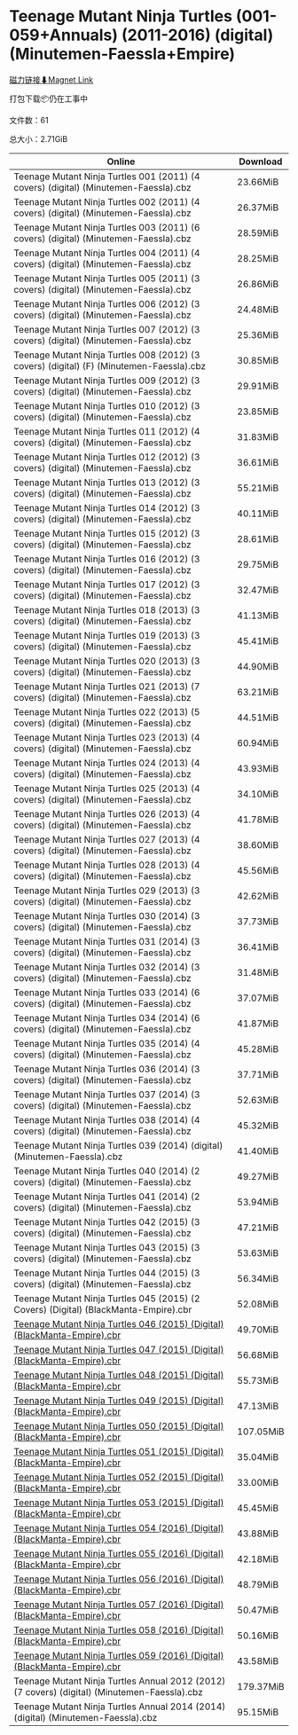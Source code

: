 # Teenage Mutant Ninja Turtles (001-059+Annuals) (2011-2016) (digital) (Minutemen-Faessla+Empire)

[磁力链接⬇Magnet Link](magnet:?xt=urn:btih:3a5ff581c3fca387e9e2668b188eac59d63dbe84&dn=Teenage%20Mutant%20Ninja%20Turtles%20%28001-059%2BAnnuals%29%20%282011-2016%29%20%28digital%29%20%28Minutemen-Faessla%2BEmpire%29)

打包下载📦仍在工事中

文件数：61

总大小：2.71GiB

Online | Download
--- | ---
Teenage Mutant Ninja Turtles 001 (2011) (4 covers) (digital) (Minutemen-Faessla).cbz | 23.66MiB
Teenage Mutant Ninja Turtles 002 (2011) (4 covers) (digital) (Minutemen-Faessla).cbz | 26.37MiB
Teenage Mutant Ninja Turtles 003 (2011) (6 covers) (digital) (Minutemen-Faessla).cbz | 28.59MiB
Teenage Mutant Ninja Turtles 004 (2011) (4 covers) (digital) (Minutemen-Faessla).cbz | 28.25MiB
Teenage Mutant Ninja Turtles 005 (2011) (3 covers) (digital) (Minutemen-Faessla).cbz | 26.86MiB
Teenage Mutant Ninja Turtles 006 (2012) (3 covers) (digital) (Minutemen-Faessla).cbz | 24.48MiB
Teenage Mutant Ninja Turtles 007 (2012) (3 covers) (digital) (Minutemen-Faessla).cbz | 25.36MiB
Teenage Mutant Ninja Turtles 008 (2012) (3 covers) (digital) (F) (Minutemen-Faessla).cbz | 30.85MiB
Teenage Mutant Ninja Turtles 009 (2012) (3 covers) (digital) (Minutemen-Faessla).cbz | 29.91MiB
Teenage Mutant Ninja Turtles 010 (2012) (3 covers) (digital) (Minutemen-Faessla).cbz | 23.85MiB
Teenage Mutant Ninja Turtles 011 (2012) (4 covers) (digital) (Minutemen-Faessla).cbz | 31.83MiB
Teenage Mutant Ninja Turtles 012 (2012) (3 covers) (digital) (Minutemen-Faessla).cbz | 36.61MiB
Teenage Mutant Ninja Turtles 013 (2012) (3 covers) (digital) (Minutemen-Faessla).cbz | 55.21MiB
Teenage Mutant Ninja Turtles 014 (2012) (3 covers) (digital) (Minutemen-Faessla).cbz | 40.11MiB
Teenage Mutant Ninja Turtles 015 (2012) (3 covers) (digital) (Minutemen-Faessla).cbz | 28.61MiB
Teenage Mutant Ninja Turtles 016 (2012) (3 covers) (digital) (Minutemen-Faessla).cbz | 29.75MiB
Teenage Mutant Ninja Turtles 017 (2012) (3 covers) (digital) (Minutemen-Faessla).cbz | 32.47MiB
Teenage Mutant Ninja Turtles 018 (2013) (3 covers) (digital) (Minutemen-Faessla).cbz | 41.13MiB
Teenage Mutant Ninja Turtles 019 (2013) (3 covers) (digital) (Minutemen-Faessla).cbz | 45.41MiB
Teenage Mutant Ninja Turtles 020 (2013) (3 covers) (digital) (Minutemen-Faessla).cbz | 44.90MiB
Teenage Mutant Ninja Turtles 021 (2013) (7 covers) (digital) (Minutemen-Faessla).cbz | 63.21MiB
Teenage Mutant Ninja Turtles 022 (2013) (5 covers) (digital) (Minutemen-Faessla).cbz | 44.51MiB
Teenage Mutant Ninja Turtles 023 (2013) (4 covers) (digital) (Minutemen-Faessla).cbz | 60.94MiB
Teenage Mutant Ninja Turtles 024 (2013) (4 covers) (digital) (Minutemen-Faessla).cbz | 43.93MiB
Teenage Mutant Ninja Turtles 025 (2013) (4 covers) (digital) (Minutemen-Faessla).cbz | 34.10MiB
Teenage Mutant Ninja Turtles 026 (2013) (4 covers) (digital) (Minutemen-Faessla).cbz | 41.78MiB
Teenage Mutant Ninja Turtles 027 (2013) (4 covers) (digital) (Minutemen-Faessla).cbz | 38.60MiB
Teenage Mutant Ninja Turtles 028 (2013) (4 covers) (digital) (Minutemen-Faessla).cbz | 45.56MiB
Teenage Mutant Ninja Turtles 029 (2013) (3 covers) (digital) (Minutemen-Faessla).cbz | 42.62MiB
Teenage Mutant Ninja Turtles 030 (2014) (3 covers) (digital) (Minutemen-Faessla).cbz | 37.73MiB
Teenage Mutant Ninja Turtles 031 (2014) (3 covers) (digital) (Minutemen-Faessla).cbz | 36.41MiB
Teenage Mutant Ninja Turtles 032 (2014) (3 covers) (digital) (Minutemen-Faessla).cbz | 31.48MiB
Teenage Mutant Ninja Turtles 033 (2014) (6 covers) (digital) (Minutemen-Faessla).cbz | 37.07MiB
Teenage Mutant Ninja Turtles 034 (2014) (6 covers) (digital) (Minutemen-Faessla).cbz | 41.87MiB
Teenage Mutant Ninja Turtles 035 (2014) (4 covers) (digital) (Minutemen-Faessla).cbz | 45.28MiB
Teenage Mutant Ninja Turtles 036 (2014) (3 covers) (digital) (Minutemen-Faessla).cbz | 37.71MiB
Teenage Mutant Ninja Turtles 037 (2014) (3 covers) (digital) (Minutemen-Faessla).cbz | 52.63MiB
Teenage Mutant Ninja Turtles 038 (2014) (4 covers) (digital) (Minutemen-Faessla).cbz | 45.32MiB
Teenage Mutant Ninja Turtles 039 (2014) (digital) (Minutemen-Faessla).cbz | 41.40MiB
Teenage Mutant Ninja Turtles 040 (2014) (2 covers) (digital) (Minutemen-Faessla).cbz | 49.27MiB
Teenage Mutant Ninja Turtles 041 (2014) (2 covers) (digital) (Minutemen-Faessla).cbz | 53.94MiB
Teenage Mutant Ninja Turtles 042 (2015) (3 covers) (digital) (Minutemen-Faessla).cbz | 47.21MiB
Teenage Mutant Ninja Turtles 043 (2015) (3 covers) (digital) (Minutemen-Faessla).cbz | 53.63MiB
Teenage Mutant Ninja Turtles 044 (2015) (3 covers) (digital) (Minutemen-Faessla).cbz | 56.34MiB
Teenage Mutant Ninja Turtles 045 (2015) (2 Covers) (Digital) (BlackManta-Empire).cbr | 52.08MiB
[Teenage Mutant Ninja Turtles 046 (2015) (Digital) (BlackManta-Empire).cbr](https://github.com/alicewish/markdown/blob/master/comic/Teenage-Mutant-Ninja-Turtles-046-2015-Digital-BlackManta-Empire-cbr.md) | 49.70MiB
[Teenage Mutant Ninja Turtles 047 (2015) (Digital) (BlackManta-Empire).cbr](https://github.com/alicewish/markdown/blob/master/comic/Teenage-Mutant-Ninja-Turtles-047-2015-Digital-BlackManta-Empire-cbr.md) | 56.68MiB
[Teenage Mutant Ninja Turtles 048 (2015) (Digital) (BlackManta-Empire).cbr](https://github.com/alicewish/markdown/blob/master/comic/Teenage-Mutant-Ninja-Turtles-048-2015-Digital-BlackManta-Empire-cbr.md) | 55.73MiB
[Teenage Mutant Ninja Turtles 049 (2015) (Digital) (BlackManta-Empire).cbr](https://github.com/alicewish/markdown/blob/master/comic/Teenage-Mutant-Ninja-Turtles-049-2015-Digital-BlackManta-Empire-cbr.md) | 47.13MiB
[Teenage Mutant Ninja Turtles 050 (2015) (Digital) (BlackManta-Empire).cbr](https://github.com/alicewish/markdown/blob/master/comic/Teenage-Mutant-Ninja-Turtles-050-2015-Digital-BlackManta-Empire-cbr.md) | 107.05MiB
[Teenage Mutant Ninja Turtles 051 (2015) (Digital) (BlackManta-Empire).cbr](https://github.com/alicewish/markdown/blob/master/comic/Teenage-Mutant-Ninja-Turtles-051-2015-Digital-BlackManta-Empire-cbr.md) | 35.04MiB
[Teenage Mutant Ninja Turtles 052 (2015) (Digital) (BlackManta-Empire).cbr](https://github.com/alicewish/markdown/blob/master/comic/Teenage-Mutant-Ninja-Turtles-052-2015-Digital-BlackManta-Empire-cbr.md) | 33.00MiB
[Teenage Mutant Ninja Turtles 053 (2015) (Digital) (BlackManta-Empire).cbr](https://github.com/alicewish/markdown/blob/master/comic/Teenage-Mutant-Ninja-Turtles-053-2015-Digital-BlackManta-Empire-cbr.md) | 45.45MiB
[Teenage Mutant Ninja Turtles 054 (2016) (Digital) (BlackManta-Empire).cbr](https://github.com/alicewish/markdown/blob/master/comic/Teenage-Mutant-Ninja-Turtles-054-2016-Digital-BlackManta-Empire-cbr.md) | 43.88MiB
[Teenage Mutant Ninja Turtles 055 (2016) (Digital) (BlackManta-Empire).cbr](https://github.com/alicewish/markdown/blob/master/comic/Teenage-Mutant-Ninja-Turtles-055-2016-Digital-BlackManta-Empire-cbr.md) | 42.18MiB
[Teenage Mutant Ninja Turtles 056 (2016) (Digital) (BlackManta-Empire).cbr](https://github.com/alicewish/markdown/blob/master/comic/Teenage-Mutant-Ninja-Turtles-056-2016-Digital-BlackManta-Empire-cbr.md) | 48.79MiB
[Teenage Mutant Ninja Turtles 057 (2016) (Digital) (BlackManta-Empire).cbr](https://github.com/alicewish/markdown/blob/master/comic/Teenage-Mutant-Ninja-Turtles-057-2016-Digital-BlackManta-Empire-cbr.md) | 50.47MiB
[Teenage Mutant Ninja Turtles 058 (2016) (Digital) (BlackManta-Empire).cbr](https://github.com/alicewish/markdown/blob/master/comic/Teenage-Mutant-Ninja-Turtles-058-2016-Digital-BlackManta-Empire-cbr.md) | 50.16MiB
[Teenage Mutant Ninja Turtles 059 (2016) (Digital) (BlackManta-Empire).cbr](https://github.com/alicewish/markdown/blob/master/comic/Teenage-Mutant-Ninja-Turtles-059-2016-Digital-BlackManta-Empire-cbr.md) | 43.58MiB
Teenage Mutant Ninja Turtles Annual 2012 (2012) (7 covers) (digital) (Minutemen-Faessla).cbz | 179.37MiB
Teenage Mutant Ninja Turtles Annual 2014 (2014) (digital) (Minutemen-Faessla).cbz | 95.15MiB